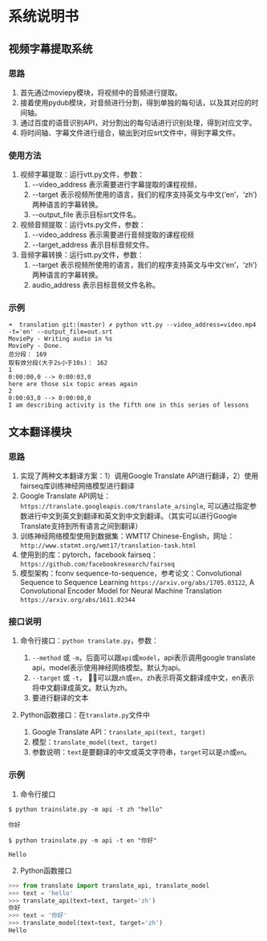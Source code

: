 # 系统说明书
## 视频字幕提取系统
### 思路
1. 首先通过moviepy模块，将视频中的音频进行提取。
2. 接着使用pydub模块，对音频进行分割，得到单独的每句话，以及其对应的时间轴。
3. 通过百度的语音识别API，对分割出的每句话进行识别处理，得到对应文字。
4. 将时间轴、字幕文件进行组合，输出到对应srt文件中，得到字幕文件。

### 使用方法
1. 视频字幕提取：运行vtt.py文件，参数：
	1. --video_address 表示需要进行字幕提取的课程视频，
	2. --target 表示视频所使用的语言，我们的程序支持英文与中文(‘en’，‘zh’)两种语言的字幕转换。 
	3. --output_file 表示目标srt文件名。
2. 视频音频提取：运行vts.py文件，参数：
	1. --video_address 表示需要进行音频提取的课程视频
	2. --target_address 表示目标音频文件。
3. 音频字幕转换：运行stt.py文件，参数：
	1. --target 表示视频所使用的语言，我们的程序支持英文与中文(‘en’，‘zh’)两种语言的字幕转换。 
	2. audio_address 表示目标音频文件名称。

	
### 示例
```
➜  translation git:(master) ✗ python vtt.py --video_address=video.mp4 -t='en' --output_file=out.srt
MoviePy - Writing audio in %s
MoviePy - Done.
总分段： 169
取有效分段(大于2s小于10s)： 162
1
0:00:00,0 --> 0:00:03,0
here are those six topic areas again
2
0:00:03,0 --> 0:00:08,0
I am describing activity is the fifth one in this series of lessons
```

## 文本翻译模块

### 思路
1. 实现了两种文本翻译方案：1）调用Google Translate API进行翻译，2）使用fairseq库训练神经网络模型进行翻译
2. Google Translate API网址：`https://translate.googleapis.com/translate_a/single`, 
可以通过指定参数进行中文到英文到翻译和英文到中文到翻译。（其实可以进行Google Translate支持到所有语言之间到翻译）
3. 训练神经网络模型使用到数据集：WMT17 Chinese-English，网址：`http://www.statmt.org/wmt17/translation-task.html`
4. 使用到的库：pytorch，facebook fairseq：`https://github.com/facebookresearch/fairseq`
5. 模型架构：fconv sequence-to-sequence，参考论文：Convolutional Sequence to Sequence Learning `https://arxiv.org/abs/1705.03122`,
A Convolutional Encoder Model for Neural Machine Translation `https://arxiv.org/abs/1611.02344`


### 接口说明

1. 命令行接口：`python translate.py`，参数：
	1. `--method` 或 `-m`，后面可以跟`api`或`model`，api表示调用google translate api，model表示使用神经网络模型。默认为api。
	2. `--target` 或 `-t`， 可以跟`zh`或`en`，zh表示将英文翻译成中文，en表示将中文翻译成英文。默认为zh。
	3. 要进行翻译的文本

2. Python函数接口：在`translate.py`文件中
	1. Google Translate API：`translate_api(text, target)`
	2. 模型：`translate_model(text, target)`
	3. 参数说明：`text`是要翻译的中文或英文字符串，`target`可以是`zh`或`en`。


### 示例

1. 命令行接口
```shell
$ python trainslate.py -m api -t zh "hello"

你好

$ python trainslate.py -m api -t en "你好"

Hello
```

2. Python函数接口
```python
>>> from translate import translate_api, translate_model
>>> text = 'hello'
>>> translate_api(text=text, target='zh')
你好
>>> text = '你好'
>>> translate_model(text=text, target='zh')
Hello
```